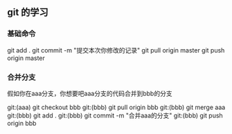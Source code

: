 ## git 的学习

### 基础命令
git add .
git commit -m "提交本次你修改的记录"
git pull origin master
git push origin master 


### 合并分支

假如你在aaa分支，你想要吧aaa分支的代码合并到bbb的分支

git:(aaa) git checkout bbb
git:(bbb) git pull origin bbb
git:(bbb) git merge aaa
git:(bbb) git add .
git:(bbb) git commit -m "合并aaa的分支"
git:(bbb) git push origin bbb 

